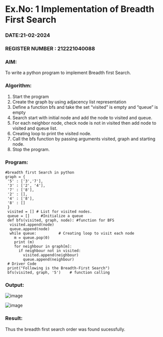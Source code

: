# Ex.No: 1  Implementation of Breadth First Search 
### DATE:21-02-2024                                                                            
### REGISTER NUMBER : 212221040088
### AIM: 
To write a python program to implement Breadth first Search. 
### Algorithm:
1. Start the program
2. Create the graph by using adjacency list representation
3. Define a function bfs and take the set “visited” is empty and “queue” is empty
4. Search start with initial node and add the node to visited and queue.
5. For each neighbor node, check node is not in visited then add node to visited and queue list.
6.  Creating loop to print the visited node.
7.   Call the bfs function by passing arguments visited, graph and starting node.
8.   Stop the program.
### Program:
```
#breadth first Search in python 
graph = {
 '5' : ['3','7'],
 '3' : ['2', '4'],
 '7' : ['8'],
 '2' : [],
 '4' : ['8'],
 '8' : []
 }
 visited = [] # List for visited nodes.
 queue = []     #Initialize a queue
 def bfs(visited, graph, node): #function for BFS
  visited.append(node)
  queue.append(node)
  while queue:          # Creating loop to visit each node
    m = queue.pop(0) 
    print (m) 
    for neighbour in graph[m]:
      if neighbour not in visited:
        visited.append(neighbour)
        queue.append(neighbour)
 # Driver Code
 print("Following is the Breadth-First Search")
 bfs(visited, graph, '5')    # function calling

```










### Output:

![image](https://github.com/Leela1822/AI_Lab_2023-24/assets/106167639/de8ec66a-8b64-485c-9f3c-7a8c7c22986e)

![image](https://github.com/Leela1822/AI_Lab_2023-24/assets/106167639/be969e5b-4098-4fca-b908-74158b98f18d)


### Result:
Thus the breadth first search order was found sucessfully.
